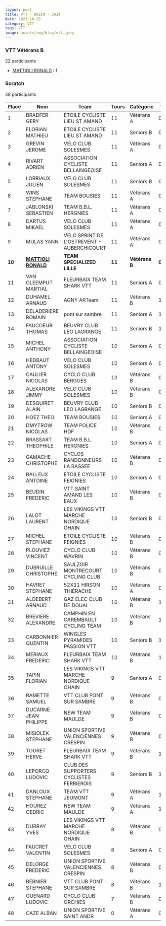 ```yaml
---
layout: post
title: VTT - ANZIN - 2024
date: 2023-10-28
category: VTT
tags: VTT
image: assets/img/blog/vtt.jpeg
---
```


### VTT Vétérans B
22 participants
- [MATTIOLI RONALD](https://teamspecializedlille.github.io/works/mattiolironald) : 1

### Scratch
48 participants

| Place | Nom | Team | Tours | Catégorie | Temps |
|---|---|---|---|---|---|
| 1 | BRADFER GERY | ETOILE CYCLISTE LIEU ST AMAND | 11 | Vétérans A | 0:56:0 | 
| 2 | FLORIAN MATHIEU | ETOILE CYCLISTE LIEU ST AMAND | 11 | Seniors B | 0:56:51 | 
| 3 | GREVIN JEROME | VELO CLUB SOLESMES | 11 | Vétérans A | 0:57:0 | 
| 4 | RIVART ADRIEN | ASSOCIATION CYCLISTE BELLAINGEOISE | 11 | Seniors A | 0:57:12 | 
| 5 | LORRIAUX JULIEN | VELO CLUB SOLESMES | 11 | Seniors B | 0:58:8 | 
| 6 | WINS STEPHANE | TEAM BOUSIES | 11 | Vétérans A | 0:58:42 | 
| 7 | JABLONSKI SEBASTIEN | TEAM B.B.L. HERGNIES | 11 | Vétérans A | 0:58:56 | 
| 8 | DARTUS MIKAEL | VELO CLUB SOLESMES | 11 | Vétérans A | 0:59:18 | 
| 9 | MULAS YANN | VELO SPRINT DE L'OSTREVENT - AUBERCHICOURT | 11 | Vétérans A | 0:59:18 | 
| **10** | **[MATTIOLI RONALD](https://teamspecializedlille.github.io/works/mattiolironald)** | **TEAM SPECIALIZED LILLE** | **11** | **Vétérans B** | **0:59:28** | 
| 11 | VAN CLEEMPUT MARTIAL | FLEURBAIX TEAM SHARK VTT | 11 | Seniors A | 0:59:35 | 
| 12 | DUHAMEL ARNAUD | AGNY ARTeam | 11 | Vétérans B | 1:0:38 | 
| 13 | DELADERIERE ROMAIN | pont sur sambre | 11 | Seniors A | 1:0:55 | 
| 14 | FAUCOEUR THOMAS | BEUVRY CLUB LEO LAGRANGE | 11 | Seniors B | 1:1:19 | 
| 15 | MICHEL ANTHONY | ASSOCIATION CYCLISTE BELLAINGEOISE | 10 | Seniors A | 0:56:34 | 
| 16 | HEDBAUT ANTONY | VELO CLUB SOLESMES | 10 | Seniors A | 0:56:47 | 
| 17 | CAULIER NICOLAS | CYCLO CLUB BERGUES | 10 | Vétérans B | 0:57:3 | 
| 18 | ALEXANDRE JIMMY | VELO CLUB SOLESMES | 10 | Vétérans B | 0:57:20 | 
| 19 | DESQUIRET ALAIN | BEUVRY CLUB LEO LAGRANGE | 10 | Seniors B | 0:57:31 | 
| 20 | HOEZ THEO | TEAM BOUSIES | 10 | Seniors A | 0:57:39 | 
| 21 | DMYTROW NICOLAS | TEAM POLICE HDF | 10 | Vétérans B | 0:57:48 | 
| 22 | BRASSART THEOPHILE | TEAM B.B.L. HERGNIES | 10 | Seniors A | 0:57:59 | 
| 23 | GAMACHE CHRISTOPHE | CYCLOS RANDONNEURS LA BASSEE | 10 | Vétérans B | 0:58:3 | 
| 24 | BALLEUX ANTOINE | ETOILE CYCLISTE FEIGNIES | 10 | Seniors A | 0:58:19 | 
| 25 | BEUDIN FREDERIC | VTT SAINT AMAND LES EAUX | 10 | Vétérans B | 0:58:19 | 
| 26 | LALOT LAURENT | LES VIKINGS VTT MARCHE NORDIQUE OHAIN | 10 | Seniors B | 0:58:41 | 
| 27 | MICHEL STEPHANE | ETOILE CYCLISTE FEIGNIES | 10 | Vétérans B | 0:59:17 | 
| 28 | PLOUVIEZ VINCENT | CYCLO CLUB WAVRIN | 10 | Vétérans B | 0:59:17 | 
| 29 | DUBRUILLE CHRISTOPHE | SAULZOIR MONTRECOURT CYCLING CLUB | 10 | Vétérans B | 0:59:26 | 
| 30 | HAVRET STEPHANE | 52X11 HIRSON THIÉRACHE | 10 | Vétérans A | 0:59:36 | 
| 31 | ALDEBERT ARNAUD | GAZ ELEC CLUB DE DOUAI | 10 | Vétérans B | 1:0:18 | 
| 32 | BREVIERE ALEXANDRE | CAMPHIN EN CAREMBAULT CYCLING TEAM | 10 | Vétérans B | 1:1:6 | 
| 33 | CARBONNIER QUENTIN | WINGLES PYRAMIDES PASSION VTT | 10 | Seniors B | 1:1:26 | 
| 34 | MERIAUX FREDERIC | FLEURBAIX TEAM SHARK VTT | 10 | Vétérans B | 1:1:31 | 
| 35 | TAPIN FLORIAN | LES VIKINGS VTT MARCHE NORDIQUE OHAIN | 9 | Seniors A | 0:56:7 | 
| 36 | RAMETTE SAMUEL | VTT  CLUB PONT SUR SAMBRE | 9 | Vétérans B | 0:56:54 | 
| 37 | DUCARNE JEAN PHILIPPE | NEW TEAM MAULDE | 9 | Vétérans B | 0:57:29 | 
| 38 | MISIOLEK STEPHANE | UNION SPORTIVE VALENCIENNES CRESPIN | 9 | Vétérans B | 0:59:11 | 
| 39 | TOURET HERVE | FLEURBAIX TEAM SHARK VTT | 9 | Vétérans B | 1:0:40 | 
| 40 | LEPORCQ LUDOVIC | CLUB DES SUPPORTERS CYCLISTES FERRIEROIS | 9 | Seniors B | 1:1:24 | 
| 41 | DANLOUX STEPHANE | TEAM VTT JEUMONT | 9 | Vétérans A | 1:1:30 | 
| 42 | HOUREZ CEDRIC | NEW TEAM MAULDE | 9 | Vétérans A | 1:1:44 | 
| 43 | DUBRAY YVES | LES VIKINGS VTT MARCHE NORDIQUE OHAIN | 8 | Vétérans B | 0:57:8 | 
| 44 | FAUCRET VALENTIN | VELO CLUB SOLESMES | 8 | Seniors A | 0:57:41 | 
| 45 | DELORGE FREDERIC | UNION SPORTIVE VALENCIENNES CRESPIN | 8 | Vétérans B | 0:59:3 | 
| 46 | BERNIER STEPHANE | VTT  CLUB PONT SUR SAMBRE | 8 | Vétérans B | 1:1:37 | 
| 47 | GUENARD LUDOVIC | CYCLO CLUB ORCHIES | 7 | Vétérans B | 0:56:51 | 
| 48 | CAZE ALBAN | UNION SPORTIVE SAINT ANDR | 0 | Vétérans A | 0:38:53 | 
